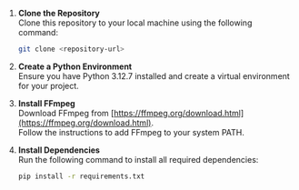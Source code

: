1. **Clone the Repository**  
   Clone this repository to your local machine using the following command:  
   ```bash
   git clone <repository-url>

2. **Create a Python Environment**  
   Ensure you have Python 3.12.7 installed and create a virtual environment for your project.

3. **Install FFmpeg**  
   Download FFmpeg from [https://ffmpeg.org/download.html](https://ffmpeg.org/download.html).  
   Follow the instructions to add FFmpeg to your system PATH.

4. **Install Dependencies**  
   Run the following command to install all required dependencies:  
   ```bash
   pip install -r requirements.txt
